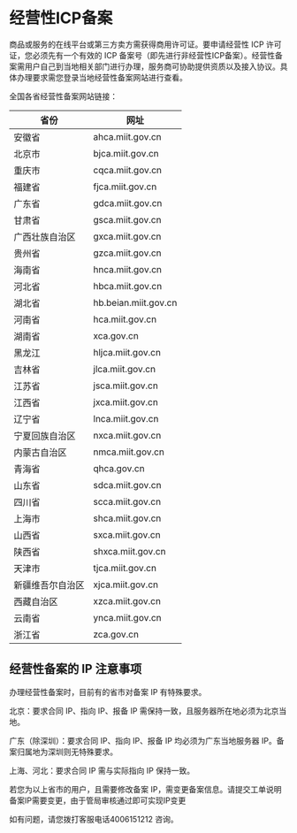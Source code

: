 # 经营性ICP备案

商品或服务的在线平台或第三方卖方需获得商用许可证。要申请经营性 ICP 许可证，您必须先有一个有效的 ICP 备案号（即先进行非经营性ICP备案）。经营性备案需用户自己到当地相关部门进行办理，服务商可协助提供资质以及接入协议。具体办理要求需您登录当地经营性备案网站进行查看。

全国各省经营性备案网站链接：

| 省份             | 网址                 |
| ---------------- | -------------------- |
| 安徽省           | ahca.miit.gov.cn     |
| 北京市           | bjca.miit.gov.cn     |
| 重庆市           | cqca.miit.gov.cn     |
| 福建省           | fjca.miit.gov.cn     |
| 广东省           | gdca.miit.gov.cn     |
| 甘肃省           | gsca.miit.gov.cn     |
| 广西壮族自治区   | gxca.miit.gov.cn     |
| 贵州省           | gzca.miit.gov.cn     |
| 海南省           | hnca.miit.gov.cn     |
| 河北省           | hbca.miit.gov.cn     |
| 湖北省           | hb.beian.miit.gov.cn |
| 河南省           | hca.miit.gov.cn      |
| 湖南省           | xca.gov.cn           |
| 黑龙江           | hljca.miit.gov.cn    |
| 吉林省           | jlca.miit.gov.cn     |
| 江苏省           | jsca.miit.gov.cn     |
| 江西省           | jxca.miit.gov.cn     |
| 辽宁省           | lnca.miit.gov.cn     |
| 宁夏回族自治区   | nxca.miit.gov.cn     |
| 内蒙古自治区     | nmca.miit.gov.cn     |
| 青海省           | qhca.gov.cn          |
| 山东省           | sdca.miit.gov.cn     |
| 四川省           | scca.miit.gov.cn     |
| 上海市           | shca.miit.gov.cn     |
| 山西省           | sxca.miit.gov.cn     |
| 陕西省           | shxca.miit.gov.cn    |
| 天津市           | tjca.miit.gov.cn     |
| 新疆维吾尔自治区 | xjca.miit.gov.cn     |
| 西藏自治区       | xzca.miit.gov.cn     |
| 云南省           | ynca.miit.gov.cn     |
| 浙江省           | zca.gov.cn           |



## **经营性备案的 IP 注意事项**

办理经营性备案时，目前有的省市对备案 IP 有特殊要求。

北京：要求合同 IP、指向 IP、报备 IP 需保持一致，且服务器所在地必须为北京当地。

广东（除深圳）：要求合同 IP、指向 IP、报备 IP 均必须为广东当地服务器 IP。备案归属地为深圳则无特殊要求。

上海、河北：要求合同 IP 需与实际指向 IP 保持一致。

若您为以上省市的用户，且需要修改备案 IP，需变更备案信息。请提交工单说明备案IP需要变更，由于管局审核通过即可实现IP变更

如有问题，请您拨打客服电话4006151212 咨询。